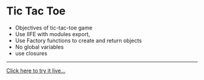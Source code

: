 # Tic Tac Toe

-  Objectives of tic-tac-toe game
-  Use IIFE with modules export, 
-  Use Factory functions to create and return objects
-  No global variables
-  use closures

---

[Click here to try it live...](https://ananth-adhikarla.github.io/tic-tac-toe/)
